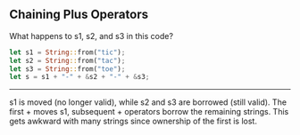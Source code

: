 ## Chaining Plus Operators

What happens to s1, s2, and s3 in this code?
```rust
let s1 = String::from("tic");
let s2 = String::from("tac");
let s3 = String::from("toe");
let s = s1 + "-" + &s2 + "-" + &s3;
```

---

s1 is moved (no longer valid), while s2 and s3 are borrowed (still valid). The first + moves s1, subsequent + operators borrow the remaining strings. This gets awkward with many strings since ownership of the first is lost.

